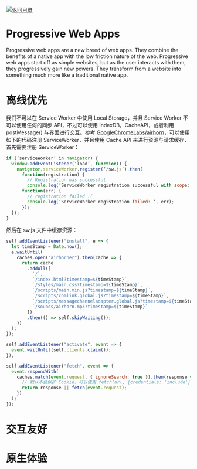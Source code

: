 [![返回目录](https://parg.co/US3)](https://parg.co/UGZ)

# Progressive Web Apps

Progressive web apps are a new breed of web apps. They combine the benefits of a native app with the low friction nature of the web. Progressive web apps start off as simple websites, but as the user interacts with them, they progressively gain new powers. They transform from a website into something much more like a traditional native app.

# 离线优先

我们不可以在 Service Worker 中使用 Local Storage，并且 Service Worker 不可以使用任何的同步 API，不过可以使用 IndexDB，CacheAPI，或者利用 postMessage() 与界面进行交互。参考 [GoogleChromeLabs/airhorn](https://github.com/GoogleChromeLabs/airhorn)，可以使用如下的代码注册 ServiceWorker，并且使用 Cache API 来进行资源与请求缓存，首先需要注册 ServiceWorker：

```js
if (‘serviceWorker’ in navigator) {
  window.addEventListener(‘load’, function() {
    navigator.serviceWorker.register(‘/sw.js’).then(
      function(registration) {
        // Registration was successful
        console.log(‘ServiceWorker registration successful with scope: ‘, registration.scope); },
      function(err) {
        // registration failed :(
        console.log(‘ServiceWorker registration failed: ‘, err);
      });
  });
}
```

然后在 sw.js 文件中缓存资源：

```js
self.addEventListener("install", e => {
  let timeStamp = Date.now();
  e.waitUntil(
    caches.open("airhorner").then(cache => {
      return cache
        .addAll([
          `/`,
          `/index.html?timestamp=${timeStamp}`,
          `/styles/main.css?timestamp=${timeStamp}`,
          `/scripts/main.min.js?timestamp=${timeStamp}`,
          `/scripts/comlink.global.js?timestamp=${timeStamp}`,
          `/scripts/messagechanneladapter.global.js?timestamp=${timeStamp}`,
          `/sounds/airhorn.mp3?timestamp=${timeStamp}`
        ])
        .then(() => self.skipWaiting());
    })
  );
});

self.addEventListener("activate", event => {
  event.waitUntil(self.clients.claim());
});

self.addEventListener("fetch", event => {
  event.respondWith(
    caches.match(event.request, { ignoreSearch: true }).then(response => {
      // 默认不会保护 Cookie，可以使用 fetch(url, {credentials: 'include'}) 来发送 Cookie
      return response || fetch(event.request);
    })
  );
});
```

# 交互友好

# 原生体验
